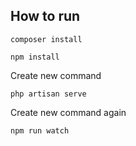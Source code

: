 ## How to run
 
```
composer install

npm install
```

Create new command
```
php artisan serve
```

Create new command again
```
npm run watch
```